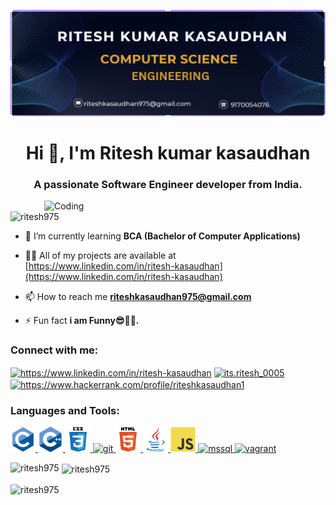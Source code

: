<!--
**ritesh975/ritesh975** is a ✨ _special_ ✨ repository because its `README.md` (this file) appears on your GitHub profile.

Here are some ideas to get you started:

- 🔭 I’m currently working on ...
- 🌱 I’m currently learning ...
- 👯 I’m looking to collaborate on ...
- 🤔 I’m looking for help with ...
- 💬 Ask me about ...
- 📫 How to reach me: ...
- 😄 Pronouns: ...
- ⚡ Fun fact: ...
-->
![logo](https://github.com/ritesh975/ritesh975/blob/main/abc.png)
<h1 align="center">Hi 👋, I'm Ritesh kumar kasaudhan</h1>
<h3 align="center">A passionate Software Engineer developer from India.</h3>
<img align="right" alt="Coding"width="450" src="https://img.freepik.com/premium-photo/customizing-virtual-background-vector-flat-style-illustration_1029473-48546.jpg?w=1060">

<p align="left"> <img src="https://komarev.com/ghpvc/?username=ritesh975&label=Profile%20views&color=0e75b6&style=flat" alt="ritesh975" /> </p>

- 🌱 I’m currently learning **BCA (Bachelor of Computer Applications)**

- 👨‍💻 All of my projects are available at [https://www.linkedin.com/in/ritesh-kasaudhan](https://www.linkedin.com/in/ritesh-kasaudhan)

- 📫 How to reach me **riteshkasaudhan975@gmail.com**

- ⚡ Fun fact **i am Funny😎🧑‍💻.**

<h3 align="left">Connect with me:</h3>
<p align="left">
<a href="https://linkedin.com/in/https://www.linkedin.com/in/ritesh-kasaudhan" target="blank"><img align="center" src="https://raw.githubusercontent.com/rahuldkjain/github-profile-readme-generator/master/src/images/icons/Social/linked-in-alt.svg" alt="https://www.linkedin.com/in/ritesh-kasaudhan" height="30" width="40" /></a>
<a href="https://instagram.com/its.ritesh_0005" target="blank"><img align="center" src="https://raw.githubusercontent.com/rahuldkjain/github-profile-readme-generator/master/src/images/icons/Social/instagram.svg" alt="its.ritesh_0005" height="30" width="40" /></a>
<a href="https://www.hackerrank.com/https://www.hackerrank.com/profile/riteshkasaudhan1" target="blank"><img align="center" src="https://raw.githubusercontent.com/rahuldkjain/github-profile-readme-generator/master/src/images/icons/Social/hackerrank.svg" alt="https://www.hackerrank.com/profile/riteshkasaudhan1" height="30" width="40" /></a>
</p>

<h3 align="left">Languages and Tools:</h3>
<p align="left"> <a href="https://www.cprogramming.com/" target="_blank" rel="noreferrer"> <img src="https://raw.githubusercontent.com/devicons/devicon/master/icons/c/c-original.svg" alt="c" width="40" height="40"/> </a> <a href="https://www.w3schools.com/cpp/" target="_blank" rel="noreferrer"> <img src="https://raw.githubusercontent.com/devicons/devicon/master/icons/cplusplus/cplusplus-original.svg" alt="cplusplus" width="40" height="40"/> </a> <a href="https://www.w3schools.com/css/" target="_blank" rel="noreferrer"> <img src="https://raw.githubusercontent.com/devicons/devicon/master/icons/css3/css3-original-wordmark.svg" alt="css3" width="40" height="40"/> </a> <a href="https://git-scm.com/" target="_blank" rel="noreferrer"> <img src="https://www.vectorlogo.zone/logos/git-scm/git-scm-icon.svg" alt="git" width="40" height="40"/> </a> <a href="https://www.w3.org/html/" target="_blank" rel="noreferrer"> <img src="https://raw.githubusercontent.com/devicons/devicon/master/icons/html5/html5-original-wordmark.svg" alt="html5" width="40" height="40"/> </a> <a href="https://www.java.com" target="_blank" rel="noreferrer"> <img src="https://raw.githubusercontent.com/devicons/devicon/master/icons/java/java-original.svg" alt="java" width="40" height="40"/> </a> <a href="https://developer.mozilla.org/en-US/docs/Web/JavaScript" target="_blank" rel="noreferrer"> <img src="https://raw.githubusercontent.com/devicons/devicon/master/icons/javascript/javascript-original.svg" alt="javascript" width="40" height="40"/> </a> <a href="https://www.microsoft.com/en-us/sql-server" target="_blank" rel="noreferrer"> <img src="https://www.svgrepo.com/show/303229/microsoft-sql-server-logo.svg" alt="mssql" width="40" height="40"/> </a> <a href="https://www.vagrantup.com/" target="_blank" rel="noreferrer"> <img src="https://www.vectorlogo.zone/logos/vagrantup/vagrantup-icon.svg" alt="vagrant" width="40" height="40"/> </a> </p>

<p><img align="left" src="https://github-readme-stats.vercel.app/api/top-langs?username=ritesh975&show_icons=true&locale=en&layout=compact" alt="ritesh975" /></p>

<p>&nbsp;<img align="center" src="https://github-readme-stats.vercel.app/api?username=ritesh975&show_icons=true&locale=en" alt="ritesh975" /></p>

<p><img align="center" src="https://github-readme-streak-stats.herokuapp.com/?user=ritesh975&" alt="ritesh975" /></p>
